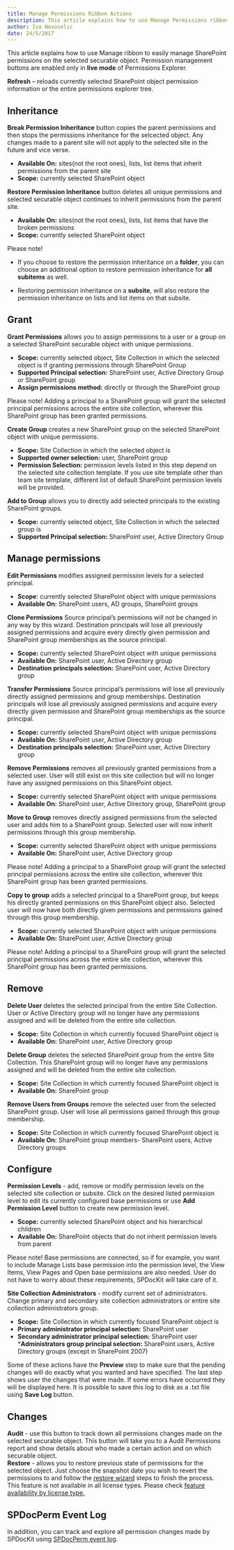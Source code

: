 ```yaml
---
title: Manage Permissions Ribbon Actions
description: This article explains how to use Manage Permissions ribbon to easily manage SharePoint permissions on the selected object. 
author: Iva Novoselic
date: 24/5/2017
---
```


This article explains how to use Manage ribbon to easily manage SharePoint permissions on the selected securable object. Permission management buttons are enabled only in __live mode__ of Permissions Explorer.

__Refresh__ – reloads currently selected SharePoint object permission information or the entire permissions explorer tree.  

## Inheritance
__Break Permission Inheritance__ button copies the parent permissions and then stops the permissions inheritance for the selcected object. Any changes made to a parent site will not apply to the selected site in the future and vice verse.

  * __Available On:__ sites(not the root ones), lists, list items that inherit permissions from the parent site  
  * __Scope:__ currently selected SharePoint object

__Restore Permission Inheritance__ button deletes all unique permissions and selected securable object continues to inherit permissions from the parent site.

  * __Available On:__ sites(not the root ones), lists, list items that have the broken permissions  
  * __Scope:__ currently selected SharePoint object

Please note!  
* If you choose to restore the permission inheritance on a __folder__, you can choose an additional option to restore permission inheritance for __all subitems__ as well.

* Restoring permission inheritance on a __subsite__, will also restore the permission inheritance on lists and list items on that subsite.

## Grant

__Grant Permissions__ allows you to assign permissions to a user or a group on a selected SharePoint securable object with unique permissions.

 *  __Scope:__ currently selected object, Site Collection in which the selected object is if granting permissions through SharePoint Group  
 * __Supported Principal selection:__ SharePoint user, Active Directory Group or SharePoint group  
 * __Assign permissions method:__ directly or through the SharePoint group  

Please note! Adding a principal to a SharePoint group will grant the selected principal permissions across the entire site collection, wherever this SharePoint group has been granted permissions.


__Create Group__ creates a new SharePoint group on the selected SharePoint object with unique permissions.

  * __Scope:__ Site Collection in which the selected object is
  * __Supported owner selection:__ user, SharePoint group
  * __Permission Selection:__ permission levels listed in this step depend on the selected site collection template. If you use site template other than team site template, different list of default SharePoint permission levels will be provided.

  __Add to Group__ allows you to directly add selected principals to the existing SharePoint groups.
  *  __Scope:__ currently selected object, Site Collection in which the selected group is 
 * __Supported Principal selection:__ SharePoint user, Active Directory Group 


## Manage permissions

__Edit Permissions__ modifies assigned permission levels for a selected principal.

  * __Scope__: currently selected SharePoint object with unique permissions
  * __Available On:__ SharePoint users, AD groups, SharePoint groups

__Clone Permissions__ Source principal’s permissions will not be changed in any way by this wizard. Destination principals will lose all previously assigned permissions and acquire every directly given permission and SharePoint group memberships as the source principal.

  * __Scope:__ currently selected SharePoint object with unique permissions
  * __Available On:__ SharePoint user, Active Directory group
  * __Destination principals selection:__ SharePoint user, Active Directory group

__Transfer Permissions__ Source principal’s permissions will lose all previously directly assigned permissions and group memberships. Destination principals will lose all previously assigned permissions and acquire every directly given permission and SharePoint group memberships as the source principal.

  * __Scope:__ currently selected SharePoint object with unique permissions
  * __Available On:__ SharePoint user, Active Directory group
  * __Destination principals selection:__ SharePoint user, Active Directory group

__Remove Permissions__ removes all previously granted permissions from a selected user. User will still exist on this site collection but will no longer have any assigned permissions on this SharePoint object.

  * __Scope:__ currently selected SharePoint object with unique permissions
  * __Available On:__ SharePoint user, Active Directory group, SharePoint group

__Move to Group__ removes directly assigned permissions from the selected user and adds him to a SharePoint group. Selected user will now inherit permissions through this group membership.

  * __Scope:__ currently selected SharePoint object with unique permissions
  * __Available On:__ SharePoint user, Active Directory group

Please note! Adding a principal to a SharePoint group will grant the selected principal permissions across the entire site collection, wherever this SharePoint group has been granted permissions.

__Copy to group__ adds a selected principal to a SharePoint group, but keeps his directly granted permissions on this SharePoint object also. Selected user will now have both directly given permissions and permissions gained through this group membership.

  * __Scope:__ currently selected SharePoint object with unique permissions
  * __Available On:__ SharePoint user, Active Directory group

Please note! Adding a principal to a SharePoint group will grant the selected principal permissions across the entire site collection, wherever this SharePoint group has been granted permissions.

## Remove

__Delete User__ deletes the selected principal from the entire Site Collection. User or Active Directory group will no longer have any permissions assigned and will be deleted from the entire site collection.

  * __Scope:__ Site Collection in which currently focused SharePoint object is
  * __Available On:__ SharePoint user, Active Directory group

__Delete Group__ deletes the selected SharePoint group from the entire Site Collection. This SharePoint group will no longer have any permissions assigned and will be deleted from the entire site collection.

  * __Scope:__ Site Collection in which currently focused SharePoint object is
  * __Available On:__ SharePoint group

__Remove Users from Groups__ remove the selected user from the selected SharePoint group. User will lose all permissions gained through this group membership.

  * __Scope:__ Site Collection in which currently focused SharePoint object is
  * __Available On:__ SharePoint group members- SharePoint users, Active Directory groups

## Configure

__Permission Levels__ - add, remove or modify permission levels on the selected site collection or subsite. Click on the desired listed permission level to edit its currently configured base permissions or use __Add Permission Level__ button to create new permission level.

  * __Scope:__ currently selected SharePoint object and his hierarchical children
  * __Available On:__ SharePoint objects that do not inherit permission levels from parent

Please note! Base permissions are connected, so if for example, you want to include Manage Lists base permission into the permission level, the View Items, View Pages and Open base permissions are also needed. User do not have to worry about these requirements, SPDocKit will take care of it.

__Site Collection Administrators__ - modify current set of administrators. Change primary and secondary site collection administrators or entire site collection administrators group.

  * __Scope:__ Site Collection in which currently focused SharePoint object is
  * __Primary administrator principal selection:__ SharePoint user
  * __Secondary administrator principal selection:__ SharePoint user
  *__Administrators group principal selection:__ SharePoint users, Active Directory groups (except in SharePoint 2007)

Some of these actions have the __Preview__ step to make sure that the pending changes will do exactly what you wanted and have specified. The last step shows user the changes that were made. If some errors have occurred they will be displayed here. It is possible to save this log to disk as a .txt file using __Save Log__ button.

## Changes
__Audit__ - use this button to track down all permissions changes made on the selected securable object. This button will take you to a Audit Permissions report and show details about who made a certain action and on which securable object.  
__Restore__ - allows you to restore previous state of permissions for the selected object. Just choose the snapshot date you wish to revert the permissions to and follow the [restore wizard](#internal/permission-management/restore-permissions) steps to finish the process.   
This feature is not available in all license types. Please check [feature availability by license type.](https://www.spdockit.com/orders)


## SPDocPerm Event Log
In addition, you can track and explore all permission changes made by SPDocKit using [SPDocPerm event log](#internal/permission-management/spdockit-permission-management-event-log).

